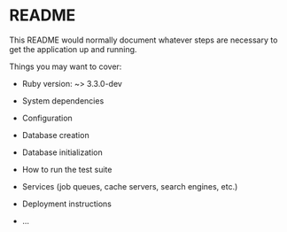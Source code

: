 # README

This README would normally document whatever steps are necessary to get the
application up and running.

Things you may want to cover:

* Ruby version: ~> 3.3.0-dev

* System dependencies

* Configuration

* Database creation

* Database initialization

* How to run the test suite

* Services (job queues, cache servers, search engines, etc.)

* Deployment instructions

* ...
